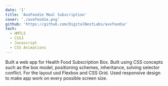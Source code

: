 ```yaml
---
date: '1'
title: 'AvoFoodie Meal Subscription'
cover: './avofoodie.png'
github: 'https://github.com/DigitalNestLabs/avofoodie'
tech:
  - HMTL5
  - CSS3
  - Javascript
  - CSS Animations
---
```


Built a web app for Health Food Subscription Box. Built using CSS concepts such as the box model, positioning schemes, inheritance, solving selector conflict. For the layout usd Flexbox and CSS Grid. Used responsive design to make app work on every possible screen size.
